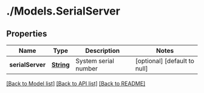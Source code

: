 # ./Models.SerialServer
## Properties

Name | Type | Description | Notes
------------ | ------------- | ------------- | -------------
**serialServer** | [**String**](string.md) | System serial number | [optional] [default to null]

[[Back to Model list]](../README.md#documentation-for-models) [[Back to API list]](../README.md#documentation-for-api-endpoints) [[Back to README]](../README.md)
